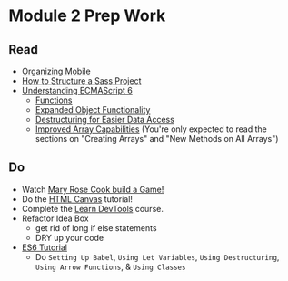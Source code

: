 # Module 2 Prep Work

## Read

- [Organizing Mobile](http://alistapart.com/article/organizing-mobile)
- [How to Structure a Sass Project](http://thesassway.com/beginner/how-to-structure-a-sass-project)
- [Understanding ECMAScript 6](https://leanpub.com/understandinges6/read)
  - [Functions](https://leanpub.com/understandinges6/read#leanpub-auto-functions)
  - [Expanded Object Functionality](https://leanpub.com/understandinges6/read#leanpub-auto-expanded-object-functionality)
  - [Destructuring for Easier Data Access](https://leanpub.com/understandinges6/read#leanpub-auto-destructuring-for-easier-data-access)
  - [Improved Array Capabilities](https://leanpub.com/understandinges6/read#leanpub-auto-improved-array-capabilities) (You're only expected to read the sections on "Creating Arrays" and "New Methods on All Arrays")

## Do
- Watch [Mary Rose Cook build a Game!](https://vimeo.com/105955605)
- Do the [HTML Canvas](https://developer.mozilla.org/en-US/docs/Web/API/Canvas_API/Tutorial) tutorial!
- Complete the [Learn DevTools](https://www.codeschool.com/courses/discover-devtools) course.
- Refactor Idea Box 
  - get rid of long if else statements 
  - DRY up your code 
- [ES6 Tutorial](http://ccoenraets.github.io/es6-tutorial/)
  - Do `Setting Up Babel`, `Using Let Variables`, `Using Destructuring`, `Using Arrow Functions`, & `Using Classes`
